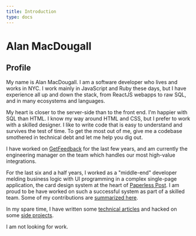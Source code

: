 ```yaml
---
title: Introduction
type: docs
---
```


# Alan MacDougall

## Profile

My name is Alan MacDougall. I am a software developer who lives and works in
NYC. I work mainly in JavaScript and Ruby these days, but I have experience all
up and down the stack, from ReactJS webapps to raw SQL, and in many ecosystems
and languages.

My heart is closer to the server-side than to the front end. I'm happier with
SQL than HTML. I know my way around HTML and CSS, but I prefer to work with a
skilled designer. I like to write code that is easy to understand and survives
the test of time. To get the most out of me, give me a codebase smothered in
technical debt and let me help you dig out.

I have worked on [GetFeedback](https://www.getfeedback.com) for the last few
years, and am currently the engineering manager on the team which handles our
most high-value integrations.

For the last six and a half years, I worked as a "middle-end" developer melding
business logic with UI programming in a complex single-page application, the
card design system at the heart of [Paperless Post](https://www.paperlesspost.com).
I am proud to be have worked on such a successful system as part of a skilled team.
Some of my contributions are [summarized here](/professional-work/).

In my spare time, I have written some [technical articles](/technical-writing/)
and hacked on some [side projects](/side-projects/).

I am not looking for work.
